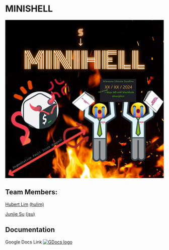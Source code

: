 # MINISHELL

![Logo](./README_RESOURCES/Minishell_logo.png)

## Team Members:

[Hubert Lim](https://github.com/hoobird)     [(hulim)](https://profile.intra.42.fr/users/hulim)

[Junjie Su](https://github.com/paperandpencil)     [(jsu)](https://profile.intra.42.fr/users/jsu)

## Documentation

Google Docs Link [![GDocs logo](https://www.gstatic.com/images/branding/product/1x/docs_2020q4_48dp.png)](https://docs.google.com/document/d/110aoK4tEYZb7dgFtXNXJpPI-a2cLozeHmbdc43mXKzU/edit?usp=sharing)
